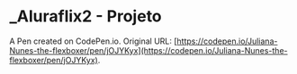 # _Aluraflix2  - Projeto

A Pen created on CodePen.io. Original URL: [https://codepen.io/Juliana-Nunes-the-flexboxer/pen/jOJYKyx](https://codepen.io/Juliana-Nunes-the-flexboxer/pen/jOJYKyx).

